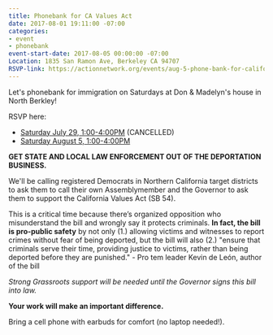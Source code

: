 ```yaml
---
title: Phonebank for CA Values Act
date: 2017-08-01 19:11:00 -07:00
categories:
- event
- phonebank
event-start-date: 2017-08-05 00:00:00 -07:00
Location: 1835 San Ramon Ave, Berkeley CA 94707
RSVP-link: https://actionnetwork.org/events/aug-5-phone-bank-for-california-values-act-sb-54
---
```


Let's phonebank for immigration on Saturdays at Don & Madelyn's house in North Berkley!

RSVP here:
+ [Saturday July 29, 1:00-4:00PM][jul29] (CANCELLED)
+ [Saturday August 5, 1:00-4:00PM][aug5]

**GET STATE AND LOCAL LAW ENFORCEMENT OUT OF THE DEPORTATION BUSINESS.**

We'll be calling registered Democrats in Northern California target districts to ask them to call their own Assemblymember and the Governor to ask them to support the California Values Act (SB 54).  

This is a critical time because there’s organized opposition who misunderstand the bill and wrongly say it protects criminals.  **In fact, the bill is pro-public safety** by not only (1.) allowing victims and witnesses to report crimes without fear of being deported, but the bill will also (2.) "ensure that criminals serve their time, providing justice to victims, rather than being deported before they are punished."  - Pro tem leader Kevin de León, author of the bill

_Strong Grassroots support will be needed until the Governor signs this bill into law._

**Your work will make an important difference.**

Bring a cell phone with earbuds for comfort (no laptop needed!).


[jul29]: https://actionnetwork.org/events/july-29-phone-bank-for-california-values-act-sb-54
[aug5]: https://actionnetwork.org/events/aug-5-phone-bank-for-california-values-act-sb-54